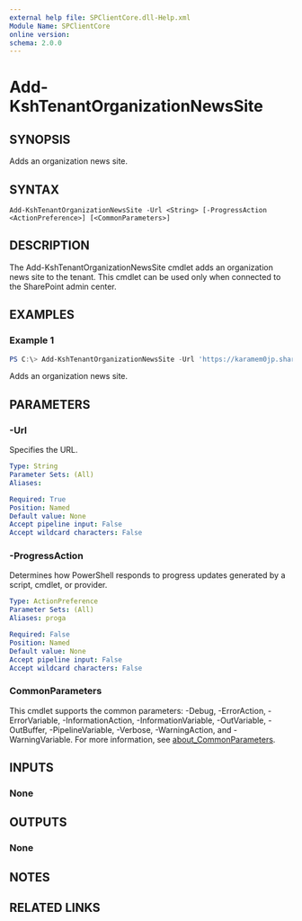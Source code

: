 ```yaml
---
external help file: SPClientCore.dll-Help.xml
Module Name: SPClientCore
online version:
schema: 2.0.0
---
```


# Add-KshTenantOrganizationNewsSite

## SYNOPSIS
Adds an organization news site.

## SYNTAX

```
Add-KshTenantOrganizationNewsSite -Url <String> [-ProgressAction <ActionPreference>] [<CommonParameters>]
```

## DESCRIPTION
The Add-KshTenantOrganizationNewsSite cmdlet adds an organization news site to the tenant. This cmdlet can be used only when connected to the SharePoint admin center.

## EXAMPLES

### Example 1
```powershell
PS C:\> Add-KshTenantOrganizationNewsSite -Url 'https://karamem0jp.sharepoint.com/sites/NewsSite'
```

Adds an organization news site.

## PARAMETERS

### -Url
Specifies the URL.

```yaml
Type: String
Parameter Sets: (All)
Aliases:

Required: True
Position: Named
Default value: None
Accept pipeline input: False
Accept wildcard characters: False
```

### -ProgressAction
Determines how PowerShell responds to progress updates generated by a script, cmdlet, or provider.

```yaml
Type: ActionPreference
Parameter Sets: (All)
Aliases: proga

Required: False
Position: Named
Default value: None
Accept pipeline input: False
Accept wildcard characters: False
```

### CommonParameters
This cmdlet supports the common parameters: -Debug, -ErrorAction, -ErrorVariable, -InformationAction, -InformationVariable, -OutVariable, -OutBuffer, -PipelineVariable, -Verbose, -WarningAction, and -WarningVariable. For more information, see [about_CommonParameters](http://go.microsoft.com/fwlink/?LinkID=113216).

## INPUTS

### None

## OUTPUTS

### None

## NOTES

## RELATED LINKS

